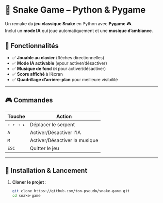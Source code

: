 # 🐍 Snake Game – Python & Pygame 

Un remake du **jeu classique Snake** en Python avec **Pygame** 🎮.  
Inclut un **mode IA** qui joue automatiquement  et une **musique d’ambiance**.

## 📌 Fonctionnalités
- ✅ **Jouable au clavier** (flèches directionnelles)
- ✅ **Mode IA activable** (`A`pour activer/désactiver)
- ✅ **Musique de fond** (`M` pour activer/désactiver)
- ✅ **Score affiché** à l’écran
- ✅ **Quadrillage d’arrière-plan** pour meilleure visibilité

---

## 🎮 **Commandes**
| Touche  | Action |
|---------|--------|
| `← ↑ → ↓` | Déplacer le serpent |
| `A` | Activer/Désactiver l'IA |
| `M` | Activer/Désactiver la musique |
| `ESC` | Quitter le jeu |

---

## 🚀 **Installation & Lancement**
1. **Cloner le projet** :
   ```bash
   git clone https://github.com/ton-pseudo/snake-game.git
   cd snake-game